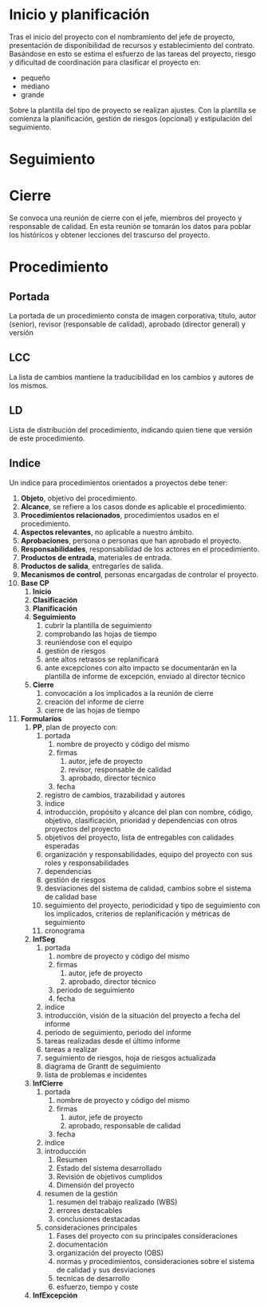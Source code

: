 # Inicio y planificación
Tras el inicio del proyecto con el nombramiento del jefe de proyecto, presentación de disponibilidad de recursos y establecimiento del contrato.
Basándose en esto se estima el esfuerzo de las tareas del proyecto, riesgo y dificultad de coordinación para clasificar el proyecto en:
- pequeño
- mediano
- grande

Sobre la plantilla del tipo de proyecto se realizan ajustes. Con la plantilla se comienza la planificación, gestión de riesgos (opcional) y estipulación del seguimiento.
# Seguimiento

# Cierre
Se convoca una reunión de cierre con el jefe, miembros del proyecto y responsable de calidad. En esta reunión se tomarán los datos para poblar los históricos y obtener lecciones del trascurso del proyecto.
# Procedimiento
## Portada
La portada de un procedimiento consta de imagen corporativa, título, autor (senior), revisor (responsable de calidad), aprobado (director general) y versión
## LCC
La lista de cambios mantiene la traducibilidad en los cambios y autores de los mismos.
## LD
Lista de distribución del procedimiento, indicando quien tiene que versión de este procedimiento.
## Indice
Un indice para procedimientos orientados a proyectos debe tener:
1. **Objeto**, objetivo del procedimiento.
2. **Alcance**, se refiere a los casos donde es aplicable el procedimiento.
3. **Procedimientos relacionados**, procedimientos usados en el procedimiento.
4. **Aspectos relevantes**, no aplicable a nuestro ámbito.
5. **Aprobaciones**, persona o personas que han aprobado el proyecto.
6. **Responsabilidades**, responsabilidad de los actores en el procedimiento.
7. **Productos de entrada**, materiales de entrada.
8. **Productos de salida**, entregarles de salida.
9. **Mecanismos de control**, personas encargadas de controlar el proyecto.
10. **Base CP**
	1. **Inicio**
	2. **Clasificación**
	3. **Planificación**
	4. **Seguimiento**
		1. cubrir la plantilla de seguimiento
		2. comprobando las hojas de tiempo
		3. reuniéndose con el equipo
		4. gestión de riesgos
		5. ante altos retrasos se replanificará
		6. ante excepciones con alto impacto se documentarán en la plantilla de informe de excepción, enviado al director técnico
	5. **Cierre**
		1. convocación a los implicados a la reunión de cierre
		2. creación del informe de cierre
		3. cierre de las hojas de tiempo
11. **Formularios**
	1. **PP**, plan de proyecto con:
		1. portada
			1. nombre de proyecto y código del mismo
			2. firmas
				1. autor, jefe de proyecto
				2. revisor, responsable de calidad
				3. aprobado, director técnico
			3. fecha
		2. registro de cambios, trazabilidad y autores
		3. índice
		4. introducción, propósito y alcance del plan con nombre, código, objetivo, clasificación, prioridad y dependencias con otros proyectos del proyecto
		5. objetivos del proyecto, lista de entregables con calidades esperadas
		6. organización y responsabilidades, equipo del proyecto con sus roles y responsabilidades
		7. dependencias
		8. gestión de riesgos
		9. desviaciones del sistema de calidad, cambios sobre el sistema de calidad base
		10. seguimiento del proyecto, periodicidad y tipo de seguimiento con los implicados, criterios de replanificación y métricas de seguimiento
		11. cronograma
	2. **InfSeg**
		1. portada
			1. nombre de proyecto y código del mismo
			2. firmas
				1. autor, jefe de proyecto
				3. aprobado, director técnico
			3. periodo de seguimiento
			4. fecha
		2. índice
		3. introducción, visión de la situación del proyecto a fecha del informe
		4. periodo de seguimiento, periodo del informe
		5. tareas realizadas desde el último informe
		6. tareas a realizar
		7. seguimiento de riesgos, hoja de riesgos actualizada
		8. diagrama de Grantt de seguimiento
		9. lista de problemas e incidentes
	3. **InfCierre**
		1. portada
			1. nombre de proyecto y código del mismo
			2. firmas
				1. autor, jefe de proyecto
				2. aprobado, responsable de calidad
			3. fecha
		2. índice
		3. introducción
			1. Resumen
			2. Estado del sistema desarrollado
			3. Revisión de objetivos cumplidos
			4. Dimensión del proyecto
		4. resumen de la gestión
			1. resumen del trabajo realizado (WBS)
			2. errores destacables
			3. conclusiones destacadas
		5. consideraciones principales
			1. Fases del proyecto con su principales consideraciones
			2. documentación
			3. organización del proyecto (OBS)
			4. normas y procedimientos, consideraciones sobre el sistema de calidad y sus desviaciones
			5. tecnicas de desarrollo
			6. esfuerzo, tiempo y coste
	4. **InfExcepción**

